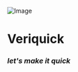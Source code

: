 ![Image](https://github.com/user-attachments/assets/f49221cc-e6e4-49c4-a900-4c2859163e0a)


# Veriquick
### *let's make it quick*
